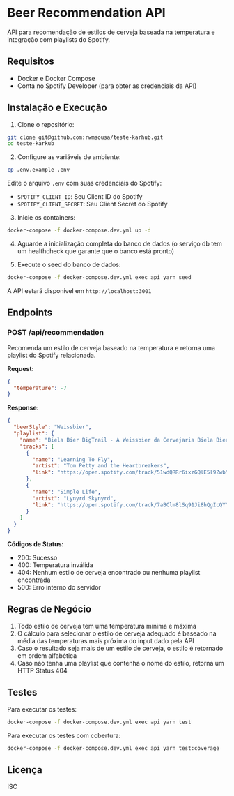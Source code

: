 # Beer Recommendation API

API para recomendação de estilos de cerveja baseada na temperatura e integração com playlists do Spotify.

## Requisitos

- Docker e Docker Compose
- Conta no Spotify Developer (para obter as credenciais da API)

## Instalação e Execução

1. Clone o repositório:
```bash
git clone git@github.com:rwmsousa/teste-karhub.git
cd teste-karkub
```

2. Configure as variáveis de ambiente:
```bash
cp .env.example .env
```
Edite o arquivo `.env` com suas credenciais do Spotify:
- `SPOTIFY_CLIENT_ID`: Seu Client ID do Spotify
- `SPOTIFY_CLIENT_SECRET`: Seu Client Secret do Spotify

3. Inicie os containers:
```bash
docker-compose -f docker-compose.dev.yml up -d
```

4. Aguarde a inicialização completa do banco de dados (o serviço db tem um healthcheck que garante que o banco está pronto)

5. Execute o seed do banco de dados:
```bash
docker-compose -f docker-compose.dev.yml exec api yarn seed
```

A API estará disponível em `http://localhost:3001`

## Endpoints

### POST /api/recommendation

Recomenda um estilo de cerveja baseado na temperatura e retorna uma playlist do Spotify relacionada.

**Request:**
```json
{
  "temperature": -7
}
```

**Response:**
```json
{
  "beerStyle": "Weissbier",
  "playlist": {
    "name": "Biela Bier BigTrail - A Weissbier da Cervejaria Biela Bier",
    "tracks": [
      {
        "name": "Learning To Fly",
        "artist": "Tom Petty and the Heartbreakers",
        "link": "https://open.spotify.com/track/51wdQRRr6ixzGQlE5l9Zwb"
      },
      {
        "name": "Simple Life",
        "artist": "Lynyrd Skynyrd",
        "link": "https://open.spotify.com/track/7aBClm8lSq91Ji8hQgIcQY"
      }
    ]
  }
}
```

**Códigos de Status:**
- 200: Sucesso
- 400: Temperatura inválida
- 404: Nenhum estilo de cerveja encontrado ou nenhuma playlist encontrada
- 500: Erro interno do servidor

## Regras de Negócio

1. Todo estilo de cerveja tem uma temperatura mínima e máxima
2. O cálculo para selecionar o estilo de cerveja adequado é baseado na média das temperaturas mais próxima do input dado pela API
3. Caso o resultado seja mais de um estilo de cerveja, o estilo é retornado em ordem alfabética
4. Caso não tenha uma playlist que contenha o nome do estilo, retorna um HTTP Status 404

## Testes

Para executar os testes:
```bash
docker-compose -f docker-compose.dev.yml exec api yarn test
```

Para executar os testes com cobertura:
```bash
docker-compose -f docker-compose.dev.yml exec api yarn test:coverage
```

## Licença

ISC 